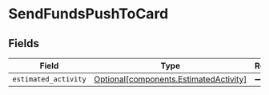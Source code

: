 # SendFundsPushToCard


## Fields

| Field                                                                                  | Type                                                                                   | Required                                                                               | Description                                                                            |
| -------------------------------------------------------------------------------------- | -------------------------------------------------------------------------------------- | -------------------------------------------------------------------------------------- | -------------------------------------------------------------------------------------- |
| `estimated_activity`                                                                   | [Optional[components.EstimatedActivity]](../../models/components/estimatedactivity.md) | :heavy_minus_sign:                                                                     | N/A                                                                                    |